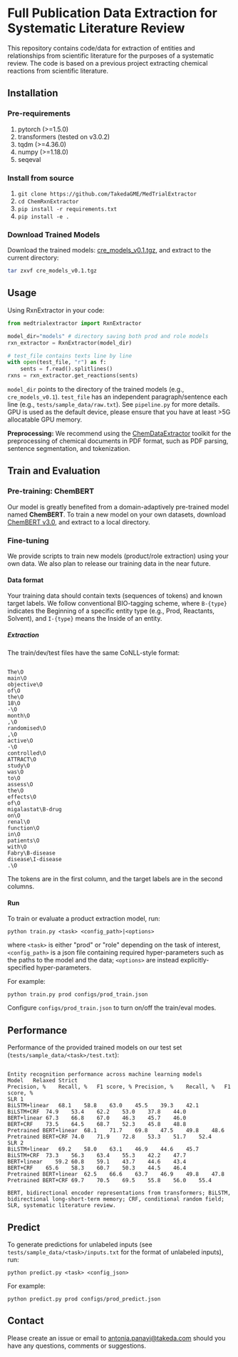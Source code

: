 # Full Publication Data Extraction for Systematic Literature Review

This repository contains code/data for extraction of entities and relationships from scientific literature for the purposes of a systematic review.  The code is based on a previous project extracting chemical reactions from scientific literature.

## Installation

### Pre-requirements

1. pytorch (>=1.5.0)
2. transformers (tested on v3.0.2)
3. tqdm (>=4.36.0)
4. numpy (>=1.18.0)
5. seqeval

### Install from source
1. `git clone https://github.com/TakedaGME/MedTrialExtractor`
2. `cd ChemRxnExtractor`
3. `pip install -r requirements.txt`
4. `pip install -e .`

### Download Trained Models
Download the trained models: [cre_models_v0.1.tgz](https://drive.google.com/file/d/1HeP2NlSAdqNzlTqmHCrwmoUNiw9JWdaf/view?usp=sharing), and extract to the current directory:
```bash
tar zxvf cre_models_v0.1.tgz
```

## Usage

Using RxnExtractor in your code:
```python
from medtrialextractor import RxnExtractor

model_dir="models" # directory saving both prod and role models
rxn_extractor = RxnExtractor(model_dir)

# test_file contains texts line by line
with open(test_file, "r") as f:
    sents = f.read().splitlines()
rxns = rxn_extractor.get_reactions(sents)
```

`model_dir` points to the directory of the trained models (e.g., `cre_models_v0.1`).
`test_file` has an independent paragraph/sentence each line (e.g., `tests/sample_data/raw.txt`). See `pipeline.py` for more details.
GPU is used as the default device, please ensure that you have at least >5G allocatable GPU memory.

**Preprocessing:** We recommend using the [ChemDataExtractor](http://chemdataextractor.org/) toolkit for the preprocessing of chemical documents in PDF format, such as PDF parsing, sentence segmentation, and tokenization.

## Train and Evaluation

### Pre-training: ChemBERT

Our model is greatly benefited from a domain-adaptively pre-trained model named **ChemBERT**.
To train a new model on your own datasets, download [ChemBERT v3.0](https://drive.google.com/file/d/1UMYYD9P8fJgs61FJc06sRbbdDxOYPbMu/view?usp=sharing), and extract to a local directory.

### Fine-tuning

We provide scripts to train new models (product/role extraction) using your own data. We also plan to release our training data in the near future.

#### Data format

Your training data should contain texts (sequences of tokens) and known target labels.
We follow conventional BIO-tagging scheme, where `B-{type}` indicates the Beginning of a specific entity type (e.g., Prod, Reactants, Solvent), and `I-{type}` means the Inside of an entity.

##### Extraction

The train/dev/test files have the same CoNLL-style format:
```csv

The\O
main\O
objective\O
of\O
the\O
18\O
-\O
month\O
,\O
randomised\O
,\O
active\O
-\O
controlled\O
ATTRACT\O
study\O
was\O
to\O
assess\O
the\O
effects\O
of\O
migalastat\B-drug
on\O
renal\O
function\O
in\O
patients\O
with\O
Fabry\B-disease
disease\I-disease
.\O
```
The tokens are in the first column, and the target labels are in the second columns.

#### Run
To train or evaluate a product extraction model, run:
```
python train.py <task> <config_path>|<options>
```
where `<task>` is either "prod" or "role" depending on the task of interest, `<config_path>` is a json file containing required hyper-parameters such as the paths to the model and the data; `<options>` are instead explicitly-specified hyper-parameters.

For example:
```
python train.py prod configs/prod_train.json
```

Configure `configs/prod_train.json` to turn on/off the train/eval modes.

## Performance

Performance of the provided trained models on our test set (`tests/sample_data/<task>/test.txt`):

```csv

Entity recognition performance across machine learning models
Model	Relaxed	Strict
Precision, %	Recall, %	F1 score, %	Precision, %	Recall, %	F1 score, %
SLR 1
BiLSTM+linear	68.1	58.8	63.0	45.5	39.3	42.1
BiLSTM+CRF	74.9	53.4	62.2	53.0	37.8	44.0
BERT+linear	67.3	66.8	67.0	46.3	45.7	46.0
BERT+CRF	73.5	64.5	68.7	52.3	45.8	48.8
Pretrained BERT+linear	68.1	71.7	69.8	47.5	49.8	48.6
Pretrained BERT+CRF	74.0	71.9	72.8	53.3	51.7	52.4
SLR 2
BiLSTM+linear	69.2	58.0	63.1	46.9	44.6	45.7
BiLSTM+CRF	73.3	56.3	63.4	55.3	42.2	47.7
BERT+linear    59.2	60.8	59.1	43.7	44.6	43.4
BERT+CRF	65.6	58.3	60.7	50.3	44.5	46.4
Pretrained BERT+linear	62.5	66.6	63.7	46.9	49.8	47.8
Pretrained BERT+CRF	69.7	70.5	69.5	55.8	56.0	55.4

BERT, bidirectional encoder representations from transformers; BiLSTM, bidirectional long-short-term memory; CRF, conditional random field; SLR, systematic literature review.
```

## Predict

To generate predictions for unlabeled inputs (see `tests/sample_data/<task>/inputs.txt` for the format of unlabeled inputs), run:
```
python predict.py <task> <config_json>
```

For example:
```
python predict.py prod configs/prod_predict.json
```

## Contact
Please create an issue or email to [antonia.panayi@takeda.com](mailto:antonia.panayi@takeda.com) should you have any questions, comments or suggestions.
